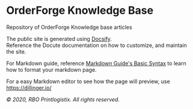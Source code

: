 # OrderForge Knowledge Base
Repository of OrderForge Knowledge base articles

The public site is generated using [Docsify](https://docsify.js.org/).  
Reference the Docute documentation on how to customize, and maintain the site.

For Markdown guide, reference [Markdown Guide's Basic Syntax](https://www.markdownguide.org/basic-syntax/) to learn how to format your markdown page.

For a easy Markdown editor to see how the page will preview, use https://dillinger.io/

*&copy; 2020, RBO Printlogistix. All rights reserved.*

